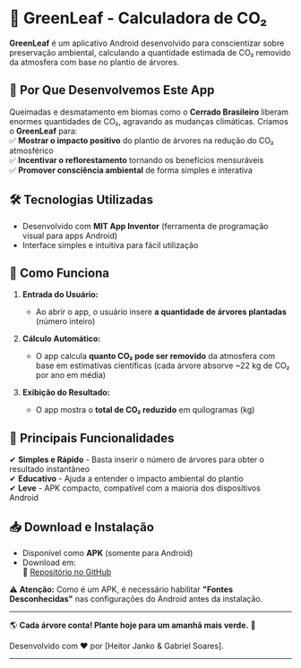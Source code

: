# 🌱 GreenLeaf - Calculadora de CO₂  

**GreenLeaf** é um aplicativo Android desenvolvido para conscientizar sobre preservação ambiental, calculando a quantidade estimada de CO₂ removido da atmosfera com base no plantio de árvores.  

## 📌 Por Que Desenvolvemos Este App  

Queimadas e desmatamento em biomas como o **Cerrado Brasileiro** liberam enormes quantidades de CO₂, agravando as mudanças climáticas. Criamos o **GreenLeaf** para:  
✅ **Mostrar o impacto positivo** do plantio de árvores na redução do CO₂ atmosférico  
✅ **Incentivar o reflorestamento** tornando os benefícios mensuráveis  
✅ **Promover consciência ambiental** de forma simples e interativa  

## 🛠️ Tecnologias Utilizadas  

- Desenvolvido com **MIT App Inventor** (ferramenta de programação visual para apps Android)  
- Interface simples e intuitiva para fácil utilização  

## 📱 Como Funciona  

1. **Entrada do Usuário:**  
   - Ao abrir o app, o usuário insere **a quantidade de árvores plantadas** (número inteiro)  

2. **Cálculo Automático:**  
   - O app calcula **quanto CO₂ pode ser removido** da atmosfera com base em estimativas científicas (cada árvore absorve ~22 kg de CO₂ por ano em média)  

3. **Exibição do Resultado:**  
   - O app mostra o **total de CO₂ reduzido** em quilogramas (kg)  

## 🔹 Principais Funcionalidades  

✔ **Simples e Rápido** - Basta inserir o número de árvores para obter o resultado instantâneo  
✔ **Educativo** - Ajuda a entender o impacto ambiental do plantio  
✔ **Leve** - APK compacto, compatível com a maioria dos dispositivos Android  

## 📥 Download e Instalação  

- Disponível como **APK** (somente para Android)  
- Download em:  
  🔗 [Repositório no GitHub](https://github.com/HelloBigBoi124/GreenLeaf)  

⚠️ **Atenção:** Como é um APK, é necessário habilitar **"Fontes Desconhecidas"** nas configurações do Android antes da instalação.  

---

🌎 **Cada árvore conta! Plante hoje para um amanhã mais verde.** 🌿  

Desenvolvido com ❤️ por [Heitor Janko & Gabriel Soares].  

---  
